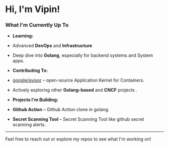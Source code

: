 #  Hi, I'm Vipin!

###  What I'm Currently Up To

-  **Learning:**
  - Advanced **DevOps** and **Infrastructure** 
  - Deep dive into **Golang**, especially for backend systems and System apps.

-  **Contributing To:**
  - [google/gvisor](https://github.com/google/gvisor) – open-source Application Kernel for Containers.
  - Actively exploring other **Golang-based** and **CNCF** projects .

-  **Projects I'm Building:**
  - **Github Action** – Github Action clone in golang.
  - **Secret Scanning Tool** – Secret Scanning Tool like github secret scanning alerts. 

---

 Feel free to reach out or explore my repos to see what I'm working on!
